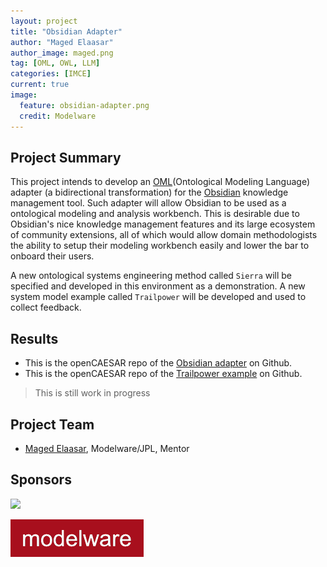 ```yaml
---
layout: project
title: "Obsidian Adapter"
author: "Maged Elaasar"
author_image: maged.png
tag: [OML, OWL, LLM]
categories: [IMCE]
current: true
image:
  feature: obsidian-adapter.png
  credit: Modelware
---
```


## Project Summary

This project intends to develop an [OML](https://www.opencaesar.io/oml/)(Ontological Modeling Language) adapter (a bidirectional transformation) for the [Obsidian](https://obsidian.md/) knowledge management tool. Such adapter will allow Obsidian to be used as a ontological modeling and analysis workbench. This is desirable due to Obsidian's nice knowledge management features and its large ecosystem of community extensions, all of which would allow domain methodologists the ability to setup their modeling workbench easily and lower the bar to onboard their users.

A new ontological systems engineering method called `Sierra` will be specified and developed in this environment as a demonstration. A new system model example called `Trailpower` will be developed and used to collect feedback.

## Results

- This is the openCAESAR repo of the [Obsidian adapter](https://github.com/opencaesar/obsidian-adapter) on Github.
- This is the openCAESAR repo of the [Trailpower example](https://github.com/opencaesar/trailpower-example)  on Github.

> This is still work in progress

## Project Team

- [Maged Elaasar](/contributors/Maged%20Elaasar.html), Modelware/JPL, Mentor

## Sponsors

[<img width="400" src="https://www.opencaesar.io/assets/img/jpl-logo.png"/>](https://www.jpl.nasa.gov/)

[![Modelware](/assets/img/modelware.png)](https://modelware.io/)